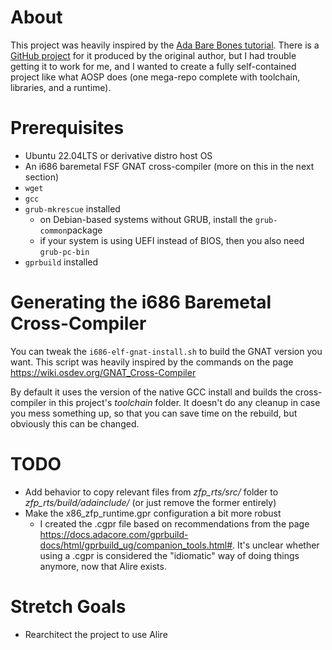 # About
This project was heavily inspired by the [Ada Bare Bones tutorial](https://wiki.osdev.org/Ada_Bare_Bones). There is a [GitHub project](https://github.com/Lucretia/bare_bones) for it produced by the original author, but I had trouble getting it to work for me, and I wanted to create a fully self-contained project like what AOSP does (one mega-repo complete with toolchain, libraries, and a runtime).

# Prerequisites
* Ubuntu 22.04LTS or derivative distro host OS
* An i686 baremetal FSF GNAT cross-compiler (more on this in the next section)
* `wget`
* `gcc`
* `grub-mkrescue` installed
    * on Debian-based systems without GRUB, install the `grub-common`package
    * if your system is using UEFI instead of BIOS, then you also need `grub-pc-bin`
* `gprbuild` installed

# Generating the i686 Baremetal Cross-Compiler
You can tweak the `i686-elf-gnat-install.sh` to build the GNAT version you want. This script was heavily inspired by the commands on the page https://wiki.osdev.org/GNAT_Cross-Compiler

By default it uses the version of the native GCC install and builds the cross-compiler in this project's *toolchain* folder. It doesn't do any cleanup in case you mess something up, so that you can save time on the rebuild, but obviously this can be changed.

# TODO
* Add behavior to copy relevant files from *zfp_rts/src/* folder to *zfp_rts/build/adainclude/* (or just remove the former entirely)
* Make the x86_zfp_runtime.gpr configuration a bit more robust
    * I created the .cgpr file based on recommendations from the page https://docs.adacore.com/gprbuild-docs/html/gprbuild_ug/companion_tools.html#. It's unclear whether using a .cgpr is considered the "idiomatic" way of doing things anymore, now that Alire exists.

# Stretch Goals
* Rearchitect the project to use Alire
